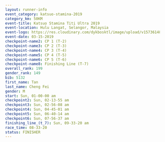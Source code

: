 ```yaml
---
layout: runner-info 
event_category: katsuo-stamina-2019 
category_km: 50KM 
event-title: Katsuo Stamina Titi Ultra 2019 
event-location: Hulu Langat, Selangor, Malaysia 
event-logo: https://res.cloudinary.com/dykbosktl/image/upload/v1573614825/Logo/Logo_p7ft6n.png
event-date: 03-15-2019 
checkpoint-name2: CP 1 (T-2) 
checkpoint-name3: CP 2 (T-3) 
checkpoint-name4: CP 3 (T-4) 
checkpoint-name5: CP 4 (T-5) 
checkpoint-name6: CP 5 (T-6) 
checkpoint-name8: Finishing Line (T-7) 
overall_rank: 199
gender_rank: 149
bib: 5132
first_name: Tan
last_name: Cheng Fei
gender: M
start: Sun, 01-00-00 am
checkpoint2: Sun, 02-13-55 am
checkpoint3: Sun, 02-56-08 am
checkpoint4: Sun, 04-45-01 am
checkpoint5: Sun, 06-40-14 am
checkpoint6: Sun, 07-56-37 am
finishing_line_(t_7): Sun, 09-33-20 am
race_time: 08-33-20
status: FINISHER
---
```

